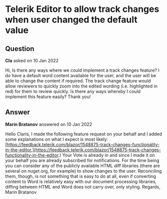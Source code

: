 # Telerik Editor to allow track changes when user changed the default value

## Question

**Cla** asked on 10 Jan 2022

Hi, Is there any ways where we could implement a track changes feature? I do have a default word content available for the user, and the user will be able to change the content if required. The track change feature would allow reviewers to quickly zoom into the edited wording (i.e. highlighted in red) for them to review quickly. Is there any ways whereby I could implement this feature easily? Thank you!

## Answer

**Marin Bratanov** answered on 10 Jan 2022

Hello Claris, I made the following feature request on your behalf and I added some explanations on what I expect is most likely: [https://feedback.telerik.com/blazor/1548875-track-changes-functionality-in-the-editor.](https://feedback.telerik.com/blazor/1548875-track-changes-functionality-in-the-editor.) Your Vote is already in and since I made it on your behalf you are already subscribed for notifications. For the time being you can consider any of the publicly available HTML diff libraries (there are several on nuget.org, for example) to show changes to the user. Reconciling them, though, is not something that is easy to do at all, even if converting content to Word is relatively easy with our document processing libraries, diffing between HTML and Word does not carry over, only styling. Regards, Marin Bratanov
